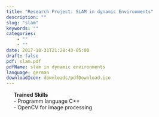 ```yaml
---
title: "Research Project: SLAM in dynamic Environments"
description: ""
slug: "slam"
keywords: ""
categories: 
    - ""
    - ""
date: 2017-10-31T21:28:43-05:00
draft: false
pdf: slam.pdf
pdfName: slam in dynamic environments
language: german
downloadIcon: downloads/pdfDownload.ico
---
```


<div style="text-indent:20px;"><b>Trained Skills</b></div>
<div style="text-indent:20px;">- Programm language C++</div>
<div style="text-indent:20px;">- OpenCV for image processing</div>